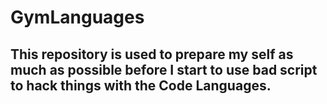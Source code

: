 # GymLanguages
## This repository is used to prepare my self as much as possible before I start to use bad script to hack things with the Code Languages.
